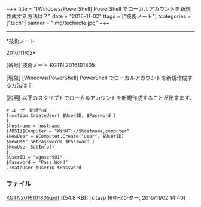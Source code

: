 ﻿+++
title = "[Windows/PowerShell] PowerShell でローカルアカウントを新規作成する方法は？"
date = "2016-11-02"
ttags = ["技術ノート"]
tcategories = ["tech"]
banner = "img/technote.jpg"
+++

-----------------------------------------------------------------------------------------------------------------------------

*技術ノート

2016/11/02*


[番号]
技術ノート KGTN 2016101805

[現象]
[Windows/PowerShell] PowerShell
でローカルアカウントを新規作成する方法は？

[説明]
以下のスクリプトでローカルアカウントを新規作成することが出来ます．

    # ユーザー新規作成
    function CreateUser( $UserID, $Password )
    {
    $hostname = hostname
    [ADSI]$Computer = "WinNT://$hostname,computer" 
    $NewUser = $Computer.Create("User", $UserID)
    $NewUser.SetPassword( $Password )
    $NewUser.SetInfo()
    }
    $UserID = "wguser901" 
    $Password = "Pass.Word" 
    CreateUser $UserID $Password


### ファイル

 
 


[KGTN2016101805.pdf](http://techreport.kitasp.net/attachments/download/3153/KGTN2016101805.pdf)
 [(54.8 KB)] [kitasp 技術センター, 2016/11/02
14:40]


 


 

